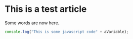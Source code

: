<!--
author:perry.mitchell
date:2016-06-01
-->
# This is a test article

Some words are now here.

```js
console.log("This is some javascript code" + aVariable);
```
